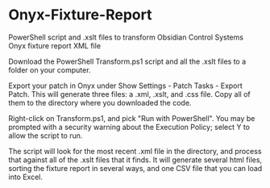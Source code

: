 # Onyx-Fixture-Report
PowerShell script and .xslt files to transform Obsidian Control Systems Onyx fixture report XML file

Download the PowerShell Transform.ps1 script and all the .xslt files to a folder on your computer.

Export your patch in Onyx under Show Settings - Patch Tasks - Export Patch.  This will generate three files: a .xml, .xslt, and .css file.  Copy all of them to the directory where you downloaded the code.

Right-click on Transform.ps1, and pick "Run with PowerShell".  You may be prompted with a security warning about the Execution Policy; select Y to allow the script to run.

The script will look for the most recent .xml file in the directory, and process that against all of the .xslt files that it finds.  It will generate several html files, sorting the fixture report in several ways, and one CSV file that you can load into Excel.
